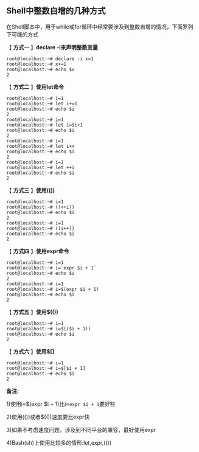 ## Shell中整数自增的几种方式

 在Shell脚本中，用于while或for循环中经常要涉及到整数自增的情况，下面罗列下可能的方式

【 **方式一** 】**declare -i来声明整数变量**


    root@localhost:~# declare -i x=1
    root@localhost:~# x+=1
    root@localhost:~# echo $x
    2
    

【 **方式二** 】**使用let命令**


    root@localhost:~# i=1
    root@localhost:~# let i+=1
    root@localhost:~# echo $i
    2
    root@localhost:~# i=1
    root@localhost:~# let i=$i+1
    root@localhost:~# echo $i
    2
    root@localhost:~# i=1
    root@localhost:~# let i++
    root@localhost:~# echo $i
    2
    root@localhost:~# i=1
    root@localhost:~# let ++i
    root@localhost:~# echo $i
    2
    

【 **方式三** 】**使用(())**


    root@localhost:~# i=1
    root@localhost:~# ((++i))
    root@localhost:~# echo $i
    2
    root@localhost:~# i=1
    root@localhost:~# ((i++))
    root@localhost:~# echo $i
    2
    

【 **方式四** 】**使用expr命令**



    root@localhost:~# i=1
    root@localhost:~# i=`expr $i + 1`
    root@localhost:~# echo $i
    2
    root@localhost:~# i=1
    root@localhost:~# i=$(expr $i + 1)
    root@localhost:~# echo $i
    2
    

【 **方式五** 】**使用$(())** 



    root@localhost:~# i=1
    root@localhost:~# i=$(($i + 1))
    root@localhost:~# echo $i
    2
    

【 **方式六** 】**使用$[]** 


    root@localhost:~# i=1
    root@localhost:~# i=$[$i + 1]
    root@localhost:~# echo $i
    2
    

**备注:**

1)使用i=$(expr $i + 1)比i=`expr $i + 1`要好些

2)使用(())或者$(())速度要比expr快

3)如果不考虑速度问题，涉及到不同平台的兼容，最好使用expr

4)Bash(sh)上使用比较多的情形:let,expr,(())

[0]: #
